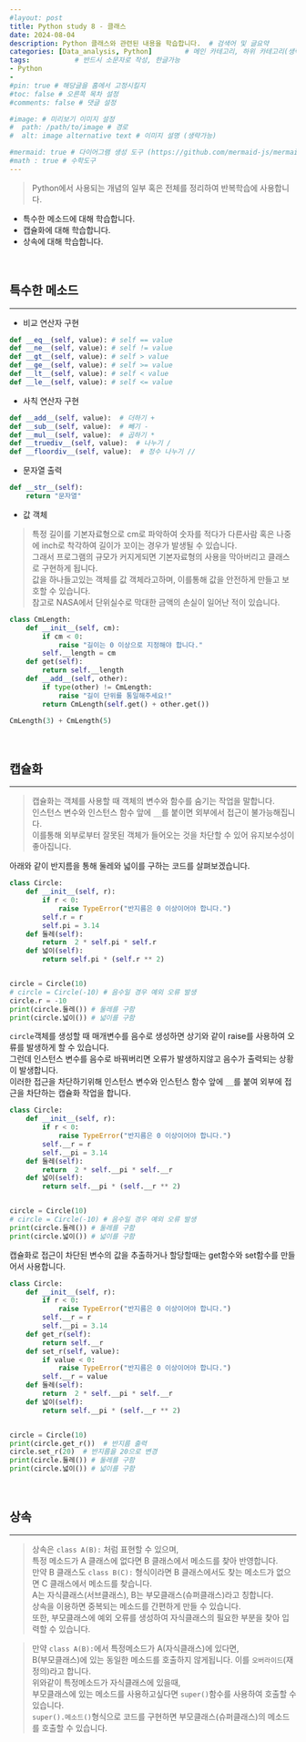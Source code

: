 ```yaml
---
#layout: post
title: Python study 8 - 클래스
date: 2024-08-04
description: Python 클래스와 관련된 내용을 학습합니다.  # 검색어 및 글요약
categories: [Data_analysis, Python]        # 메인 카테고리, 하위 카테고리(생략가능)
tags:           # 반드시 소문자로 작성, 한글가능
- Python
- 
#pin: true # 해당글을 홈에서 고정시킬지
#toc: false # 오른쪽 목차 설정
#comments: false # 댓글 설정

#image: # 미리보기 이미지 설정
#  path: /path/to/image # 경로
#  alt: image alternative text # 이미지 설명 (생략가능)

#mermaid: true # 다이어그램 생성 도구 (https://github.com/mermaid-js/mermaid)
#math : true # 수학도구
---
```


> Python에서 사용되는 개념의 일부 혹은 전체를 정리하여 반복학습에 사용합니다.
  - 특수한 메소드에 대해 학습합니다.   
  - 캡슐화에 대해 학습합니다.    
  - 상속에 대해 학습합니다.     
  

<br>



## 특수한 메소드  
---

- 비교 연산자 구현    

```python
def __eq__(self, value): # self == value
def __ne__(self, value): # self != value
def __gt__(self, value): # self > value
def __ge__(self, value): # self >= value
def __lt__(self, value): # self < value
def __le__(self, value): # self <= value
```   

- 사칙 연산자 구현   

```python
def __add__(self, value):  # 더하기 +
def __sub__(self, value):  # 빼기 - 
def __mul__(self, value):  # 곱하기 * 
def __truediv__(self, value):  # 나누기 /
def __floordiv__(self, value):  # 정수 나누기 //
```   

- 문자열 출력   

```python
def __str__(self):
    return "문자열"
```   

- 값 객체   
> 특정 길이를 기본자료형으로 cm로 파악하여 숫자를 적다가 다른사람 혹은 나중에 inch로 착각하여 길이가 꼬이는 경우가 발생될 수 있습니다.   
> 그래서 프로그램의 규모가 커지게되면 기본자료형의 사용을 막아버리고 클래스로 구현하게 됩니다.   
> 값을 하나들고있는 객체를 값 객체라고하며, 이를통해 값을 안전하게 만들고 보호할 수 있습니다.   
> 참고로 NASA에서 단위실수로 막대한 금액의 손실이 일어난 적이 있습니다.    

```python
class CmLength:
    def __init__(self, cm):
        if cm < 0:
            raise "길이는 0 이상으로 지정해야 합니다."
        self.__length = cm
    def get(self):
        return self.__length
    def __add__(self, other):
        if type(other) != CmLength:
            raise "길이 단위를 통일해주세요!"
        return CmLength(self.get() + other.get())

CmLength(3) + CmLength(5)
```   


<br>



## 캡슐화
---
> 캡슐화는 객체를 사용할 때 객체의 변수와 함수를 숨기는 작업을 말합니다.   
> 인스턴스 변수와 인스턴스 함수 앞에 `__`를 붙이면 외부에서 접근이 불가능해집니다.  
> 이를통해 외부로부터 잘못된 객체가 들어오는 것을 차단할 수 있어 유지보수성이 좋아집니다.      

아래와 같이 반지름을 통해 둘레와 넓이를 구하는 코드를 살펴보겠습니다.   

```python
class Circle:
    def __init__(self, r):
        if r < 0:
            raise TypeError("반지름은 0 이상이어야 합니다.")
        self.r = r
        self.pi = 3.14
    def 둘레(self):
        return  2 * self.pi * self.r
    def 넓이(self):
        return self.pi * (self.r ** 2)


circle = Circle(10)
# circle = Circle(-10) # 음수일 경우 예외 오류 발생
circle.r = -10
print(circle.둘레()) # 둘레를 구함
print(circle.넓이()) # 넓이를 구함
```   

`circle`객체를 생성할 때 매개변수를 음수로 생성하면 상기와 같이 raise를 사용하여 오류를 발생하게 할 수 있습니다.   
그런데 인스턴스 변수를 음수로 바꿔버리면 오류가 발생하지않고 음수가 출력되는 상황이 발생합니다.   
이러한 접근을 차단하기위해 인스턴스 변수와 인스턴스 함수 앞에 `__`를 붙여 외부에 접근을 차단하는 캡슐화 작업을 합니다.   

```python
class Circle:
    def __init__(self, r):
        if r < 0:
            raise TypeError("반지름은 0 이상이어야 합니다.")
        self.__r = r
        self.__pi = 3.14
    def 둘레(self):
        return  2 * self.__pi * self.__r
    def 넓이(self):
        return self.__pi * (self.__r ** 2)


circle = Circle(10)
# circle = Circle(-10) # 음수일 경우 예외 오류 발생
print(circle.둘레()) # 둘레를 구함
print(circle.넓이()) # 넓이를 구함
```   

캡슐화로 접근이 차단된 변수의 값을 추출하거나 할당할때는 get함수와 set함수를 만들어서 사용합니다.   

```python
class Circle:
    def __init__(self, r):
        if r < 0:
            raise TypeError("반지름은 0 이상이어야 합니다.")
        self.__r = r
        self.__pi = 3.14
    def get_r(self):
        return self.__r
    def set_r(self, value):
        if value < 0:
            raise TypeError("반지름은 0 이상이어야 합니다.")
        self.__r = value
    def 둘레(self):
        return  2 * self.__pi * self.__r
    def 넓이(self):
        return self.__pi * (self.__r ** 2)


circle = Circle(10)
print(circle.get_r())  # 반지름 출력
circle.set_r(20)  # 반지름을 20으로 변경
print(circle.둘레()) # 둘레를 구함
print(circle.넓이()) # 넓이를 구함
```   



<br>



## 상속
---
> 상속은 `class A(B):` 처럼 표현할 수 있으며,  
> 특정 메소드가 A 클래스에 없다면 B 클래스에서 메소드를 찾아 반영합니다.   
> 만약 B 클래스도 `class B(C):` 형식이라면 B 클래스에서도 찾는 메소드가 없으면 C 클래스에서 메소드를 찾습니다.   
> A는 자식클래스(서브클래스), B는 부모클래스(슈퍼클래스)라고 칭합니다.   
> 상속을 이용하면 중복되는 메소드를 간편하게 만들 수 있습니다.   
> 또한, 부모클래스에 예외 오류를 생성하여 자식클래스의 필요한 부분을 찾아 입력할 수 있습니다.    

> 만약 `class A(B):`에서 특정메소드가 A(자식클래스)에 있다면,  
> B(부모클래스)에 있는 동일한 메소드를 호출하지 않게됩니다. 이를 `오버라이드`(재정의)라고 합니다.   
> 위와같이 특정메소드가 자식클래스에 있을때,   
> 부모클래스에 있는 메소드를 사용하고싶다면 `super()`함수를 사용하여 호출할 수 있습니다.     
> `super().메소드()`형식으로 코드를 구현하면 부모클래스(슈퍼클래스)의 메소드를 호출할 수 있습니다.   


<br>

